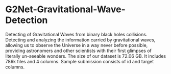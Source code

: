 # G2Net-Gravitational-Wave-Detection
Detecting of Gravitational Waves from binary black holes collisions. Detecting and analyzing the information carried by gravitational waves, allowing us to observe the Universe in a way never before possible, providing astronomers and other scientists with their first glimpses of literally un-seeable wonders.
The size of our dataset is 72.06 GB.
It includes 786k files and 4 columns.
Sample submission consists of id and target columns.
